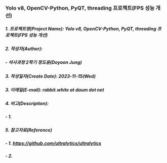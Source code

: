 ### Yolo v8, OpenCV-Python, PyQT, threading 프로젝트(FPS 성능 개선)

##### 1. 프로젝트명(Project Name): Yolo v8, OpenCV-Python, PyQT, threading 프로젝트(FPS 성능 개선)
##### 2. 작성자(Author): 
##### -  석사과정 2학기 정도윤(Doyoon Jung)
##### 3. 작성일자(Create Date): 2023-11-15(Wed)
##### 3. 이메일(E-mail): rabbit.white at daum dot net
##### 4. 비고(Description):
##### - 1. 
##### 5. 참고자료(Reference)
##### - 1. https://github.com/ultralytics/ultralytics
##### - 2. 
